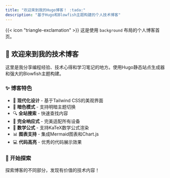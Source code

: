 ```yaml
---
title: "欢迎来到我的Hugo博客！ :tada:"
description: "基于Hugo和Blowfish主题构建的个人技术博客"
---
```


<div class="flex px-4 py-2 mb-8 text-base rounded-md bg-primary-100 dark:bg-primary-900">
  <span class="flex items-center ltr:pr-3 rtl:pl-3 text-primary-400">
    {{< icon "triangle-exclamation" >}}
  </span>
  <span class="flex items-center justify-between grow dark:text-neutral-300">
    <span class="prose dark:prose-invert">这是使用 <code>background</code> 布局的个人博客首页。</span>
  </span>
</div>

## 🎉 欢迎来到我的技术博客

这里是我分享编程经验、技术心得和学习笔记的地方。使用Hugo静态站点生成器和强大的Blowfish主题构建。

### ✨ 博客特色

- 🎨 **现代化设计** - 基于Tailwind CSS的美观界面
- 🌙 **暗色模式** - 支持明暗主题切换  
- 🔍 **全站搜索** - 快速查找内容
- 📱 **完全响应式** - 完美适配所有设备
- 🧮 **数学公式** - 支持KaTeX数学公式渲染
- 📊 **图表支持** - 集成Mermaid图表和Chart.js
- 💻 **代码高亮** - 优秀的代码展示效果

### 🚀 开始探索

探索博客的不同部分，发现有价值的技术内容！


